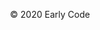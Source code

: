 
<!-- <p style="text-align: center">&copy; 2019 Lubbock Coding Academy</p>
<script src="https://cdnjs.cloudflare.com/ajax/libs/fetch/2.0.3/fetch.min.js"></script>
<script>
  fetch('/_book/gitbook/style.css').catch(function(error) {
    window.location = window.location.href;
  });
</script> -->

<p style="text-align: center">&copy; 2020 Early Code</p>
<script src="https://cdnjs.cloudflare.com/ajax/libs/fetch/2.0.3/fetch.min.js"></script>
<script>
  fetch('/_book/gitbook/style.css').catch(function(error) {
    window.location = window.location.href;
  });
</script>
